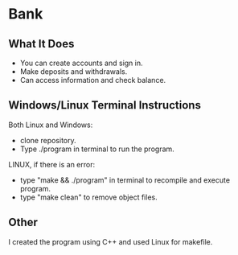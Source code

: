 # Bank

## What It Does
* You can create accounts and sign in.<br>
* Make deposits and withdrawals.<br>
* Can access information and check balance.<br>

## Windows/Linux Terminal Instructions
Both Linux and Windows:
* clone repository.<br>
* Type ./program in terminal to run the program.<br>

LINUX, if there is an error:
<br>
* type "make && ./program" in terminal to recompile and execute program.<br>
* type "make clean" to remove object files.<br>

## Other
I created the program using C++ and used Linux for makefile.
